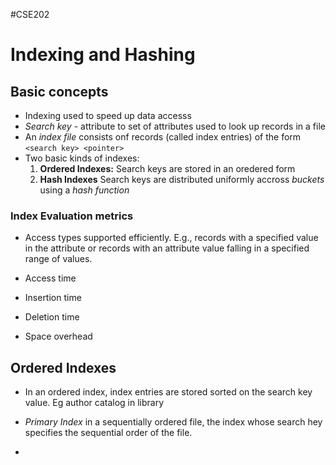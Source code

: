#CSE202 

# Indexing and Hashing

## Basic concepts
* Indexing used to speed up data accesss
* *Search key* - attribute to set of attributes used to look up records in a file
* An *index file* consists onf records (called index entries) of the form
	 `<search key> <pointer>` 
* Two basic kinds of indexes:
	1. **Ordered Indexes:** Search keys are stored in an oredered form
	2. **Hash Indexes** Search keys are distributed uniformly accross *buckets* using a *hash function*
	

### Index Evaluation metrics
* Access types supported efficiently. E.g.,
records with a specified value in the attribute or records with an attribute value falling in a specified range of values.

* Access time

* Insertion time

* Deletion time

* Space overhead

## Ordered Indexes

* In an ordered index, index entries are stored sorted on the search key value.
Eg author catalog in library

* *Primary Index* in a sequentially ordered file, the index whose search hey specifies the sequential order of the file.
* 
